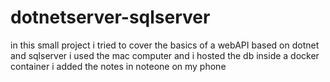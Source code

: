 # dotnetserver-sqlserver

in this small project i tried to cover the basics of a webAPI based on dotnet and sqlserver 
i used the mac computer and i hosted the db inside a docker container 
i added the notes in noteone on my phone 
